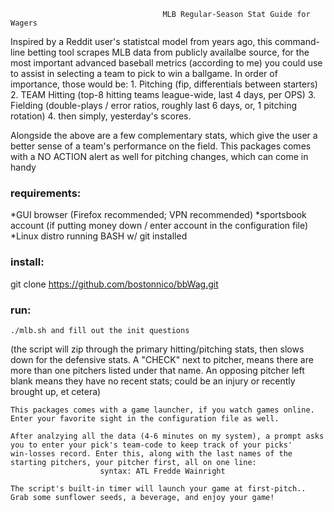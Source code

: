                                       MLB Regular-Season Stat Guide for Wagers                                                             


 Inspired by a Reddit user's statistcal model from years ago, this command-line betting tool
 scrapes MLB data from publicly availalbe source, for the most important advanced baseball metrics
 (according to me) you could use to assist in selecting a team to pick to win a ballgame. In order
 of importance, those would be:
              1. Pitching (fip, differentials between starters)
                 2. TEAM Hitting (top-8 hitting teams league-wide, last 4 days, per OPS)
                    3. Fielding (double-plays / error ratios, roughly last 6 days, or, 1 pitching rotation)
                       4. then simply, yesterday's scores.

 Alongside the above are a few complementary stats, which give the user a better sense of a team's
 performance on the field. This packages comes with a NO ACTION alert as well for pitching changes,
 which can come in handy                                                                                                                      


### requirements:

*GUI browser (Firefox recommended; VPN recommended)
*sportsbook account (if putting money down / enter account in the configuration file)
*Linux distro running BASH w/ git installed

### install:
  git clone https://github.com/bostonnico/bbWag.git
  
### run:

    ./mlb.sh and fill out the init questions

   (the script will zip through the primary hitting/pitching stats, then slows down for the defensive stats. A "CHECK" next to pitcher,
   means there are more than one pitchers listed under that name. An opposing pitcher left blank means they have no recent stats; could be an
   injury or recently brought up, et cetera)

    This packages comes with a game launcher, if you watch games online. Enter your favorite sight in the configuration file as well.

    After analzying all the data (4-6 minutes on my system), a prompt asks you to enter your pick's team-code to keep track of your picks'                       win-losses record. Enter this, along with the last names of the starting pitchers, your pitcher first, all on one line:
                        syntax: ATL Fredde Wainright
                    
    The script's built-in timer will launch your game at first-pitch.. Grab some sunflower seeds, a beverage, and enjoy your game!
